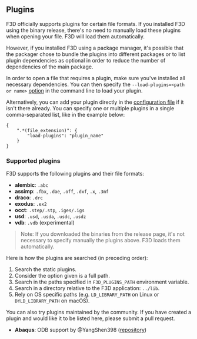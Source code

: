 ## Plugins

F3D officially supports plugins for certain file formats. If you installed F3D using the binary release, there's no need to manually load these plugins when opening your file. F3D will load them automatically.

However, if you installed F3D using a package manager, it's possible that the packager chose to bundle the plugins into different packages or to list plugin dependencies as optional in order to reduce the number of dependencies of the main package.

In order to open a file that requires a plugin, make sure you've installed all necessary dependencies. You can then specify the `--load-plugins=<path or name>` [option](OPTIONS.md) in the command line to load your plugin. 

Alternatively, you can add your plugin directly in the [configuration file](CONFIGURATION_FILE.md) if it isn't there already. You can specify one or multiple plugins in a single comma-separated list, like in the example below:

```
{
    ".*(file_extension)": {
        "load-plugins": "plugin_name"
    }
}
```

### Supported plugins

F3D supports the following plugins and their file formats:

- **alembic**: `.abc`
- **assimp**: `.fbx`, `.dae`, `.off`, `.dxf`, `.x`, `.3mf`
- **draco**: `.drc`
- **exodus**: `.ex2`
- **occt**: `.step/.stp`, `.iges/.igs`
- **usd**: `.usd`, `.usda`, `.usdc`, `.usdz`
- **vdb**: `.vdb` (experimental)

> Note: If you downloaded the binaries from the release page, it's not necessary to specify manually the plugins above. F3D loads them automatically.

Here is how the plugins are searched (in preceding order):

1. Search the static plugins.
2. Consider the option given is a full path.
3. Search in the paths specified in `F3D_PLUGINS_PATH` environment variable.
4. Search in a directory relative to the F3D application: `../lib`.
5. Rely on OS specific paths (e.g. `LD_LIBRARY_PATH` on Linux or `DYLD_LIBRARY_PATH` on macOS).

You can also try plugins maintained by the community. If you have created a plugin and would like it to be listed here, please submit a pull request.

- **Abaqus**: ODB support by @YangShen398 ([repository](https://github.com/YangShen398/F3D-ODB-Reader-Plugin))